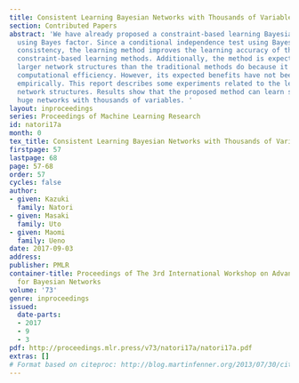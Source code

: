 ```yaml
---
title: Consistent Learning Bayesian Networks with Thousands of Variables
section: Contributed Papers
abstract: 'We have already proposed a constraint-based learning Bayesian network method
  using Bayes factor. Since a conditional independence test using Bayes factor has
  consistency, the learning method improves the learning accuracy of the traditional
  constraint-based learning methods. Additionally, the method is expected to learn
  larger network structures than the traditional methods do because it greatly improves
  computational efficiency. However, its expected benefits have not been demonstrated
  empirically. This report describes some experiments related to the learning of large
  network structures. Results show that the proposed method can learn surprisingly
  huge networks with thousands of variables. '
layout: inproceedings
series: Proceedings of Machine Learning Research
id: natori17a
month: 0
tex_title: Consistent Learning Bayesian Networks with Thousands of Variables
firstpage: 57
lastpage: 68
page: 57-68
order: 57
cycles: false
author:
- given: Kazuki
  family: Natori
- given: Masaki
  family: Uto
- given: Maomi
  family: Ueno
date: 2017-09-03
address: 
publisher: PMLR
container-title: Proceedings of The 3rd International Workshop on Advanced Methodologies
  for Bayesian Networks
volume: '73'
genre: inproceedings
issued:
  date-parts:
  - 2017
  - 9
  - 3
pdf: http://proceedings.mlr.press/v73/natori17a/natori17a.pdf
extras: []
# Format based on citeproc: http://blog.martinfenner.org/2013/07/30/citeproc-yaml-for-bibliographies/
---
```

